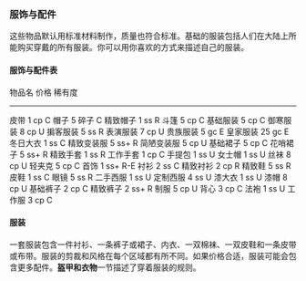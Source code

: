 ### 服饰与配件

这些物品默认用标准材料制作，质量也符合标准。基础的服装包括人们在大陆上所能购买穿戴的所有服装。你可以用你喜欢的方式来描述自己的服装。

#### 服饰与配件表

  物品名         价格    稀有度
  ------------ -------- --------
  皮带           1 cp      C
  帽子          5 碎子     C
  精致帽子       1 ss      R
  斗篷           5 cp      C
  基础服装       5 cp      C
  御寒服装       8 cp      U
  掮客服装       5 ss      R
  表演服装       7 cp      U
  贵族服装       5 gc      E
  皇家服装      25 gc      E
  冬日大衣       1 ss      C
  精致变装服    5 ss+      R
  简陋变装服     5 cp      U
  基础裙子       5 cp      C
  花哨裙子      5 ss+      R
  精致手套       1 ss      R
  工作手套       1 cp      C
  手提包         1 ss      U
  女士帽         1 ss      U
  丝袜           8 cp      U
  轻夹克         5 cp      C
  首饰          1 ss+     R-E
  衬衫           2 ss      C
  精致衬衫       2 cp      R
  精致鞋         5 ss      R
  皮鞋           1 ss      C
  眼镜           5 ss      R
  二手西服       1 ss      U
  定制西服       4 ss      U
  漆大衣         1 ss      U
  漆帽           8 cp      U
  基础裤子       2 cp      C
  精致裤子      2 ss+      R
  制服           5 cp      U
  背心           3 cp      C
  法袍           1 ss      U
  工作服         3 cp      C

#### 服装

一套服装包含一件衬衫、一条裤子或裙子、内衣、一双棉袜、一双皮鞋和一条皮带或布带。服装的剪裁和风格在每个区域都有所不同。如果价格合适，服装可能会包含更多配件。**盔甲和衣物**一节描述了穿着服装的规则。
